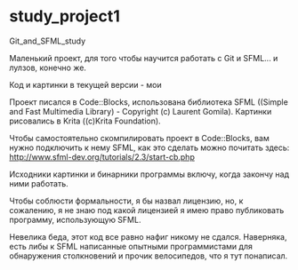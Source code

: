 # study_project1
Git_and_SFML_study


Маленький проект, для того чтобы научится работать с Git и SFML... и лулзов, конечно же. 

Код и картинки в текущей версии - мои

Проект писался в Code::Blocks, использована библиотека SFML ((Simple and Fast Multimedia Library) - Copyright (c) Laurent Gomila).
  Картинки рисовались в Krita ((c)Krita Foundation).
  
Чтобы самостоятельно скомпилировать проект в Code::Blocks, вам нужно подключить к нему SFML, как это сделать можно почитать здесь: 
http://www.sfml-dev.org/tutorials/2.3/start-cb.php

Исходники картинки и бинарники программы включу, когда закончу над ними работать.

Чтобы соблюсти формальности, я бы назвал лицензию, но, к сожалению, я не знаю под какой лицензией я имею право публиковать 
  программу, использующую SFML.
  
Невелика беда, этот код все равно нафиг никому не сдался. Наверняка, есть либы к SFML написанные опытными программистами
  для обнаружения столкновений и прочик велосипедов, что я тут понаписал.

